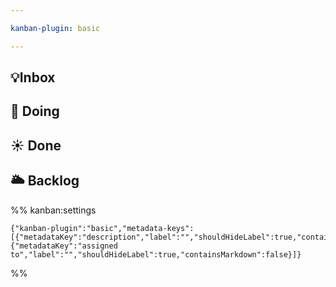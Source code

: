 ```yaml
---

kanban-plugin: basic

---
```


## 💡Inbox



## 🔆 Doing



## ☀️ Done



## 🌥 Backlog





%% kanban:settings
```
{"kanban-plugin":"basic","metadata-keys":[{"metadataKey":"description","label":"","shouldHideLabel":true,"containsMarkdown":false},{"metadataKey":"assigned to","label":"","shouldHideLabel":true,"containsMarkdown":false}]}
```
%%